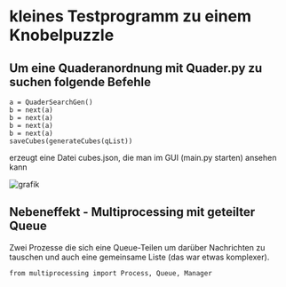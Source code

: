 # kleines Testprogramm zu einem Knobelpuzzle

## Um eine Quaderanordnung mit Quader.py zu suchen folgende Befehle

```
a = QuaderSearchGen()
b = next(a)
b = next(a)
b = next(a)
b = next(a)
saveCubes(generateCubes(qList))
```

erzeugt eine Datei cubes.json, die man im GUI (main.py starten) ansehen kann

![grafik](https://github.com/user-attachments/assets/4ce57bef-7bca-4c08-a3d3-1bc1433e1c46)

## Nebeneffekt - Multiprocessing mit geteilter Queue

Zwei Prozesse die sich eine Queue-Teilen um darüber Nachrichten zu tauschen und auch eine gemeinsame Liste (das war etwas komplexer).
```
from multiprocessing import Process, Queue, Manager
```
